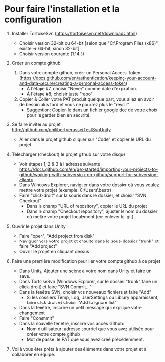 # Pour faire l'installation et la configuration

1. Installer TortoiseSvn (https://tortoisesvn.net/downloads.html)
   - Choisir version 32-bit ou 64-bit [selon que "C:\Program Files (x86)" existe => 64-bit, sinon 32-bit]
   - Choisir version courante (1.14.3)
  
2. Créer un compte github
   1. Dans votre compte github, créer un Personal Access Token (https://docs.github.com/en/authentication/keeping-your-account-and-data-secure/creating-a-personal-access-token)
      - À l'étape #7, choisir "Never" comme date d'expiration.
      - À l'étape #8, choisir juste "repo"
   3. Copier & Coller votre PAT produit quelque part, vous allez en avoir de besoin plus tard et vous ne pourrez plus le "revoir"
      - Suggestion: Copier-le dans un fichier google doc de votre choix pour le garder bien en sécurité.

3. Se faire inviter au projet http://github.com/philibertperusse/TestSvnUnity
   - Aller dans le projet github cliquer sur "Code" et copier le URL du projet

4. Telecharger (checkout) le projet github sur votre disque
   - Voir étapes 1, 2 & 3 à l'adresse suivante https://docs.github.com/en/get-started/importing-your-projects-to-github/working-with-subversion-on-github/support-for-subversion-clients
   - Dans Windows Explorer, naviguer dans votre dossier où vous voulez mettre votre projet (exemple: C:\Users\beatr\)
   - Faire "click-droit" sur la souris dans le dossier, et choisir "SVN Checkout"
     - Dans le champ "URL of repository", copier le URL du projet
     - Dans le champ "Checkout repository", ajuster le nom du dossier où mettre votre projet localement (ex: enlever le .git)
 
5. Ouvrir le projet dans Unity
   - Faire "open", "Add project from disk"
   - Naviguer vers votre projet et ensuite dans le sous-dossier "trunk" et faire "Add project"
   - Ouvrir le projet en cliquant dessus
   
6. Faire une première modification pour lier votre compte github à ce projet
   - Dans Unity, Ajouter une scène à votre nom dans Unity et faire un save.
   - Dans TortoiseSvn (Windows Explorer, sur le dossier "trunk" faire un click-droit) et faire "SVN Commit..."
   - Dans la fenêtre SVN, choisir vos nouveaux fichiers et faire "Add"
     - Si les dossiers Temp, Log, UserSettings ou Library apparaissent, faire click droit et choisir "Add to ignore list"
   - Dans la fenêtre, inscrire un petit message qui explique votre changement
   - Faire "Commmit"
   - Dans la nouvelle fenêtre, inscrire vos accès Github:
     - Nom d'utilisateur: adresse courriel que vous avez utilisée pour créer votre compte github
     - Mot de passe: le PAT que vous avez créé précédemment.

7. Voilà vous êtes prêts à ajouter des éléments dans votre projet et à collaborer en équipe.
     
